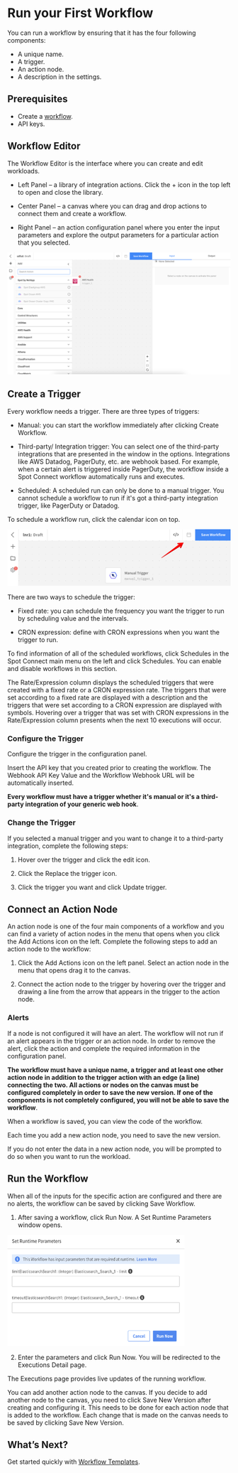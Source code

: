 # Run your First Workflow

You can run a workflow by ensuring that it has the four following components:   

* A unique name.
* A trigger.
* An action node.  
* A description in the settings.

## Prerequisites

* Create a [workflow](spot-connect/get-to-know/create-first-workflow-spot).
* API keys.

## Workflow Editor

The Workflow Editor is the interface where you can create and edit workloads.  

* Left Panel – a library of integration actions. Click the + icon in the top left to open and close the library.  

* Center Panel – a canvas where you can drag and drop actions to connect them and create a workflow.  

* Right Panel – an action configuration panel where you enter the input parameters and explore the output parameters for a particular action that you selected.  

<img src="/spot-connect/_media/create-workflow-2.png" />

## Create a Trigger

Every workflow needs a trigger. There are three types of triggers:  

* Manual: you can start the workflow immediately after clicking Create Workflow.

* Third-party/ Integration trigger: You can select one of the third-party integrations that are presented in the window in the options. Integrations like AWS Datadog, PagerDuty, etc. are webhook based. For example, when a certain alert is triggered inside PagerDuty, the workflow inside a Spot Connect workflow automatically runs and executes.  

* Scheduled: A scheduled run can only be done to a manual trigger. You cannot schedule a workflow to run if it's got a third-party integration trigger, like PagerDuty or Datadog.  

To schedule a workflow run, click the calendar icon on top.  

<img src="/spot-connect/_media/run-workflow-1.png" />

There are two ways to schedule the trigger:

- Fixed rate: you can schedule the frequency you want the trigger to run by scheduling value and the intervals.

- CRON expression: define with CRON expressions when you want the trigger to run.  

To find information of all of the scheduled workflows, click Schedules in the Spot Connect main menu on the left and click Schedules. You can enable and disable workflows in this section.  

The Rate/Expression column displays the scheduled triggers that were created with a fixed rate or a CRON expression rate. The triggers that were set according to a fixed rate are displayed with a description and the triggers that were set according to a CRON expression are displayed with symbols. Hovering over a  trigger that was set with CRON expressions in the Rate/Expression column presents when the next 10 executions  will occur.

### Configure the Trigger

Configure the trigger in the configuration panel.  

Insert the API key that you created prior to creating the workflow. The Webhook API Key Value and the Workflow Webhook URL will be automatically inserted.  

**Every workflow must have a trigger whether it's manual or it's a third-party integration of your generic web hook**.

### Change the Trigger

If you selected a manual trigger and you want to change it to a third-party integration, complete the following steps:

1. Hover over the trigger and click the edit icon.  

2. Click the Replace the trigger icon.  

3. Click the trigger you want and click Update trigger.

## Connect an Action Node

An action node is one of the four main components of a workflow and you can find a variety of action nodes in the menu that opens when you click the Add Actions icon on the left. Complete the following steps to add an action node to the workflow:  

1. Click the Add Actions icon on the left panel. Select an action node in the menu that opens drag it to the canvas.  

2. Connect the action node to the trigger by hovering over the trigger and drawing a line from the arrow that appears in the trigger to the action node.  

### Alerts

If a node is not configured it will have an alert. The workflow will not run if an alert appears in the trigger or an action node. In order to remove the alert, click the action and complete the required information in the configuration panel.  

**The workflow must have a unique name, a trigger and at least one other action node in addition to the trigger action with an edge (a line) connecting the two. All actions or nodes on the canvas must be configured completely in order to save the new version. If one of the components is not completely configured, you will not be able to save the workflow**.  

When a workflow is saved, you can view the code of the workflow.

Each time you add a new action node, you need to save the new version.  

If you do not enter the data in a new action node, you will be prompted to do so when you want to run the workload.  

## Run the Workflow

When all of the inputs for the specific action are configured and there are no alerts, the workflow can be saved by clicking Save Workflow.

1. After saving a workflow, click Run Now. A Set Runtime Parameters window opens.  

<img src="/spot-connect/_media/run-workflow-2.png" width="400" height="250" />

2. Enter the parameters and click Run Now. You will be redirected to the Executions Detail page.  

The Executions page provides live updates of the running workflow.  

You can add another action node to the canvas. If you decide to add another node to the canvas, you need to click Save New Version after creating and configuring it. This needs to be done for each action node that is added to the workflow. Each change that is made on the canvas needs to be saved by clicking Save New Version.

## What’s Next?

Get started quickly with [Workflow Templates](spot-connect/get-to-know/quickstart-workflow-templates).
